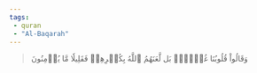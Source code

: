 ```yaml
---
tags: 
 - quran 
 - "Al-Baqarah"
---
```


> وَقَالُواْ قُلُوبُنَا غُلۡفُۢۚ بَل لَّعَنَهُمُ ٱللَّهُ بِكُفۡرِهِمۡ فَقَلِيلٗا مَّا يُؤۡمِنُونَ
